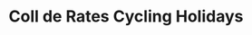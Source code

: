 ---
title: "Coll de Rates Cycling Holidays"
url: /calpe/coll-de-rates-cycling-holidays/
shop: bicicleta
---